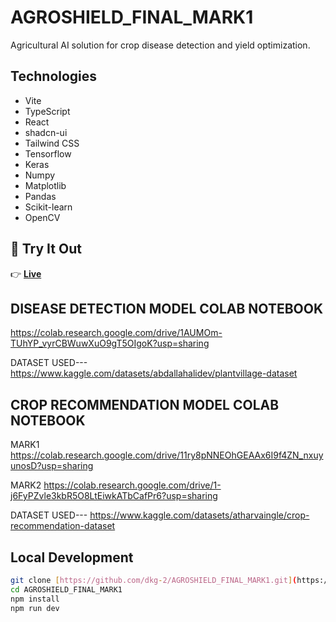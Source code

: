 # AGROSHIELD_FINAL_MARK1

Agricultural AI solution for crop disease detection and yield optimization.

## Technologies

- Vite
- TypeScript
- React
- shadcn-ui
- Tailwind CSS
- Tensorflow
- Keras
- Numpy
- Matplotlib
- Pandas
- Scikit-learn
- OpenCV

## 🚀 Try It Out
👉 **[Live]([https://agroshield-final-mark-1-wq1r.vercel.app/])**


## DISEASE DETECTION MODEL COLAB NOTEBOOK
https://colab.research.google.com/drive/1AUMOm-TUhYP_vyrCBWuwXuO9gT5OIgoK?usp=sharing

DATASET USED--- https://www.kaggle.com/datasets/abdallahalidev/plantvillage-dataset

## CROP RECOMMENDATION MODEL COLAB NOTEBOOK
MARK1
https://colab.research.google.com/drive/11ry8pNNEOhGEAAx6I9f4ZN_nxuyunosD?usp=sharing

MARK2
https://colab.research.google.com/drive/1-j6FyPZvle3kbR5O8LtEiwkATbCafPr6?usp=sharing

DATASET USED--- https://www.kaggle.com/datasets/atharvaingle/crop-recommendation-dataset

## Local Development

```bash
git clone [https://github.com/dkg-2/AGROSHIELD_FINAL_MARK1.git](https://github.com/dkg-2/AGROSHIELD_FINAL_MARK1.git)
cd AGROSHIELD_FINAL_MARK1
npm install
npm run dev
